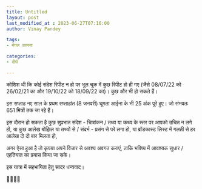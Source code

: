 ```yaml
---
title: Untitled
layout: post
last_modified_at : 2023-06-27T07:16:00
author: Vinay Pandey

tags:
- मंगल कामना

categories:
- दीर्घ

---
```


कोशिश थी कि कोई संदेश रिपीट न हो पर भूल चूक में कुछ रिपीट हो ही गए (जैसे 08/07/22 को 26/02/21 का और 19/10/22 को 18/09/22 का)। कुछ और भी हो सकते हैं। 

इस सप्ताह नए साल के प्रथम सप्ताहांत (8 जनवरी) घूमता आईना के भी 25 अंक पूरे हुए। जो संभवतः 651 मित्रों तक जा रहे हैं। 

इस दौरान हो सकता है कुछ सुप्रभात संदेश  -  चित्रांकन / तथ्य या कथ्य के स्तर पर आपको उचित न लगे हों, 
या 
कुछ आलेख बोझिल या तथ्यों से / संदर्भ - प्रसंग से परे लगा हो, या ब्रॉडकास्ट लिस्ट में गलती से हर आलेख दो दो बार मिलता हो,
 
अगर ऐसा हुआ है तो कृपया अपने विचार से अवश्य अवगत कराएं, ताकि भविष्य में आवश्यक सुधार / एहतियात का प्रयास किया जा सके।

इस यात्रा में सहभागिता हेतु सादर धन्यवाद।

🙏🌷🌷🙏

